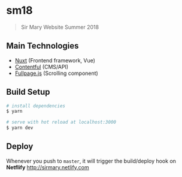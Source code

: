 # sm18

> Sir Mary Website Summer 2018


## Main Technologies

- [Nuxt](https://github.com/nuxt/nuxt.js) (Frontend framework, Vue)
- [Contentful](https://contentful.com) (CMS/API)
- [Fullpage.js](https://alvarotrigo.com/vue-fullpage/) (Scrolling component)

## Build Setup

``` bash
# install dependencies
$ yarn

# serve with hot reload at localhost:3000
$ yarn dev

```

## Deploy

Whenever you push to `master`, it will trigger the build/deploy hook on **Netflify**
http://sirmary.netlify.com
